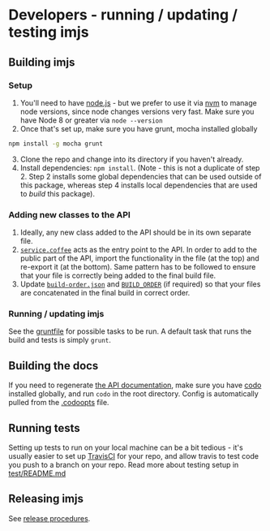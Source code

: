 # Developers - running / updating / testing imjs

## Building imjs

### Setup

1. You'll need to have [node.js](https://nodejs.org/en/download/) - but we prefer to use it via [nvm](https://github.com/creationix/nvm#installation) to manage node versions, since node changes versions very fast. Make sure you have Node 8 or greater via `node --version`
2. Once that's set up, make sure you have grunt, mocha installed globally
```bash
npm install -g mocha grunt
```
3. Clone the repo and change into its directory if you haven't already.
4. Install dependencies: `npm install`. (Note - this is not a duplicate of step 2. Step 2 installs some global dependencies that can be used outside of this package, whereas step 4 installs local dependencies that are used to _build_ this package).

### Adding new classes to the API

1. Ideally, any new class added to the API should be in its own separate file.
2. [`service.coffee`](src/service.coffee) acts as the entry point to the API. In order to add to the public part of the API, import the functionality in the file (at the top) and re-export it (at the bottom). Same pattern has to be followed to ensure that your file is correctly being added to the final build file.
3. Update [`build-order.json`](build-order.json) and [`BUILD_ORDER`](BUILD_ORDER) (if required) so that your files are concatenated in the final build in correct order.

### Running / updating imjs

See the [gruntfile](Gruntfile.js) for possible tasks to be run. A default task that runs the build and tests is simply `grunt`.

## Building the docs

If you need to regenerate [the API documentation](http://alexkalderimis.github.io/imjs/), make sure you have [codo](https://www.npmjs.com/package/codo) installed globally, and run `codo` in the root directory. Config is automatically pulled from the [.codoopts](.codoopts) file.

## Running tests

Setting up tests to run on your local machine can be a bit tedious - it's usually easier to set up [TravisCI](https://travis-ci.org/) for your repo, and allow travis to test code you push to a branch on your repo. Read more about testing setup in [test/README.md](test/README.md)

## Releasing imjs

See [release procedures](release-procedure.md).
